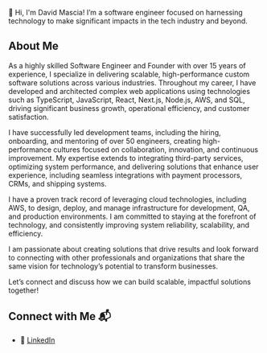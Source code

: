 👋 Hi, I'm David Mascia! I’m a software engineer focused on harnessing technology to make significant impacts in the tech industry and beyond.

## About Me
As a highly skilled Software Engineer and Founder with over 15 years of experience, I specialize in delivering scalable, high-performance custom software solutions across various industries. Throughout my career, I have developed and architected complex web applications using technologies such as TypeScript, JavaScript, React, Next.js, Node.js, AWS, and SQL, driving significant business growth, operational efficiency, and customer satisfaction.

I have successfully led development teams, including the hiring, onboarding, and mentoring of over 50 engineers, creating high-performance cultures focused on collaboration, innovation, and continuous improvement. My expertise extends to integrating third-party services, optimizing system performance, and delivering solutions that enhance user experience, including seamless integrations with payment processors, CRMs, and shipping systems.

I have a proven track record of leveraging cloud technologies, including AWS, to design, deploy, and manage infrastructure for development, QA, and production environments. I am committed to staying at the forefront of technology, and consistently improving system reliability, scalability, and efficiency.

I am passionate about creating solutions that drive results and look forward to connecting with other professionals and organizations that share the same vision for technology’s potential to transform businesses.

Let’s connect and discuss how we can build scalable, impactful solutions together!

## Connect with Me 📬
- 🔗 [LinkedIn](https://linkedin.com/in/davidmascia)
